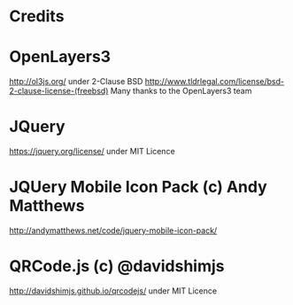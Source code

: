 Credits
=======

OpenLayers3
==========
http://ol3js.org/ under 2-Clause BSD
http://www.tldrlegal.com/license/bsd-2-clause-license-(freebsd)
Many thanks to the OpenLayers3 team


JQuery
======
https://jquery.org/license/ under MIT Licence

JQUery Mobile Icon Pack (c) Andy Matthews
========================================
http://andymatthews.net/code/jquery-mobile-icon-pack/

QRCode.js (c) @davidshimjs
==========================
http://davidshimjs.github.io/qrcodejs/ under MIT Licence






